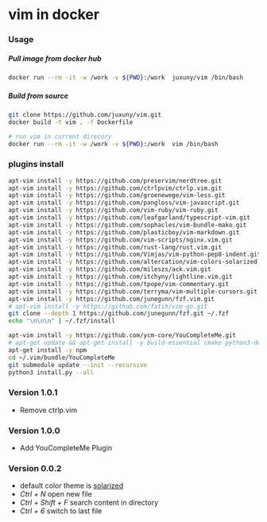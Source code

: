 vim in docker
=============

### Usage


##### Pull image from docker hub

```bash
docker run --rm -it -w /work -v ${PWD}:/work  juxuny/vim /bin/bash
```

##### Build from source

```bash
git clone https://github.com/juxuny/vim.git
docker build -t vim . -f Dockerfile

# run vim in current direcory
docker run --rm -it -w /work -v ${PWD}:/work  vim /bin/bash
```

### plugins install 

```bash
apt-vim install -y https://github.com/preservim/nerdtree.git
apt-vim install -y https://github.com/ctrlpvim/ctrlp.vim.git
apt-vim install -y https://github.com/groenewege/vim-less.git
apt-vim install -y https://github.com/pangloss/vim-javascript.git
apt-vim install -y https://github.com/vim-ruby/vim-ruby.git
apt-vim install -y https://github.com/leafgarland/typescript-vim.git
apt-vim install -y https://github.com/sophacles/vim-bundle-mako.git
apt-vim install -y https://github.com/plasticboy/vim-markdown.git
apt-vim install -y https://github.com/vim-scripts/nginx.vim.git
apt-vim install -y https://github.com/rust-lang/rust.vim.git
apt-vim install -y https://github.com/Vimjas/vim-python-pep8-indent.git
apt-vim install -y https://github.com/altercation/vim-colors-solarized.git
apt-vim install -y https://github.com/mileszs/ack.vim.git
apt-vim install -y https://github.com/itchyny/lightline.vim.git
apt-vim install -y https://github.com/tpope/vim-commentary.git
apt-vim install -y https://github.com/terryma/vim-multiple-cursors.git
apt-vim install -y https://github.com/junegunn/fzf.vim.git
# apt-vim install -y https://github.com/fatih/vim-go.git
git clone --depth 1 https://github.com/junegunn/fzf.git ~/.fzf
echo "\n\n\n" | ~/.fzf/install

apt-vim install -y https://github.com/ycm-core/YouCompleteMe.git
# apt-get update && apt-get install -y build-essential cmake python3-dev nodejs openjdk-11-jdk
apt-get install -y npm
cd ~/.vim/bundle/YouCompleteMe
git submodule update --init --recursive
python3 install.py --all
```
### Version 1.0.1

* Remove ctrlp.vim

### Version 1.0.0

* Add YouCompleteMe Plugin

### Version 0.0.2

* default color theme is [solarized](https://github.com/altercation/vim-colors-solarized.git)
* *Ctrl + N* open new file
* *Ctrl + Shift + F* search content in directory
* *Ctrl + 6* switch to last file

